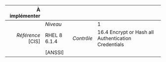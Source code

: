 
|           À implémenter    |    |    |    |
|----------------:|:---|---:|:---|
|                 |*Niveau*|| 1 |
|*Référence* [CIS]| RHEL 8 6.1.4 |*Contrôle*| 16.4 Encrypt or Hash all Authentication Credentials |
|                 |[ANSSI] ||  |

